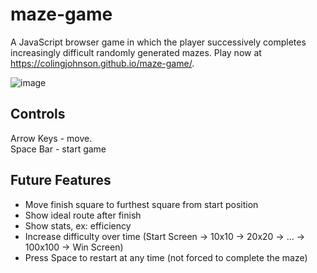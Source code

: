 # maze-game
A JavaScript browser game in which the player successively completes increasingly difficult randomly generated mazes. Play now at https://colingjohnson.github.io/maze-game/.

![image](https://github.com/user-attachments/assets/c0378226-e22b-41b8-8ede-5f7118cbec18)

## Controls
Arrow Keys - move.  
Space Bar - start game  

## Future Features
- Move finish square to furthest square from start position
- Show ideal route after finish
- Show stats, ex: efficiency
- Increase difficulty over time (Start Screen -> 10x10 -> 20x20 -> ... -> 100x100 -> Win Screen)
- Press Space to restart at any time (not forced to complete the maze)
